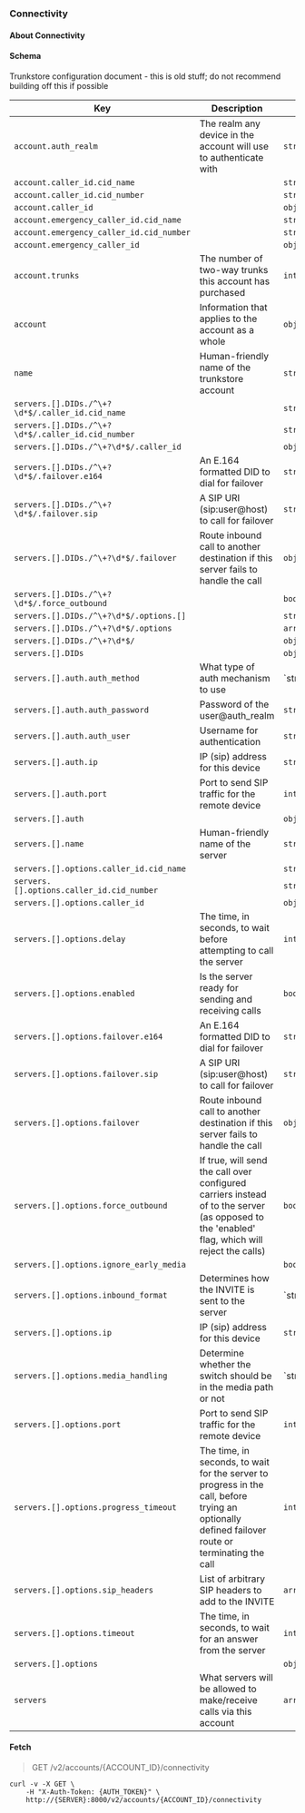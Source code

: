### Connectivity

#### About Connectivity

#### Schema

Trunkstore configuration document - this is old stuff; do not recommend building off this if possible



Key | Description | Type | Default | Required
--- | ----------- | ---- | ------- | --------
`account.auth_realm` | The realm any device in the account will use to authenticate with | `string(1..)` |   | `false`
`account.caller_id.cid_name` |   | `string(0..35)` |   | `false`
`account.caller_id.cid_number` |   | `string(0..35)` |   | `false`
`account.caller_id` |   | `object()` |   | `false`
`account.emergency_caller_id.cid_name` |   | `string(0..35)` |   | `false`
`account.emergency_caller_id.cid_number` |   | `string(0..35)` |   | `false`
`account.emergency_caller_id` |   | `object()` |   | `false`
`account.trunks` | The number of two-way trunks this account has purchased | `integer()` |   | `false`
`account` | Information that applies to the account as a whole | `object()` |   | `false`
`name` | Human-friendly name of the trunkstore account | `string()` |   | `false`
`servers.[].DIDs./^\+?\d*$/.caller_id.cid_name` |   | `string(1..35)` |   | `false`
`servers.[].DIDs./^\+?\d*$/.caller_id.cid_number` |   | `string(1..35)` |   | `false`
`servers.[].DIDs./^\+?\d*$/.caller_id` |   | `object()` |   | `false`
`servers.[].DIDs./^\+?\d*$/.failover.e164` | An E.164 formatted DID to dial for failover | `string()` |   | `false`
`servers.[].DIDs./^\+?\d*$/.failover.sip` | A SIP URI (sip:user@host) to call for failover | `string()` |   | `false`
`servers.[].DIDs./^\+?\d*$/.failover` | Route inbound call to another destination if this server fails to handle the call | `object()` |   | `false`
`servers.[].DIDs./^\+?\d*$/.force_outbound` |   | `boolean()` | `false` | `false`
`servers.[].DIDs./^\+?\d*$/.options.[]` |   | `string()` |   | `false`
`servers.[].DIDs./^\+?\d*$/.options` |   | `array(string())` |   | `false`
`servers.[].DIDs./^\+?\d*$/` |   | `object()` |   | `false`
`servers.[].DIDs` |   | `object()` |   | `false`
`servers.[].auth.auth_method` | What type of auth mechanism to use | `string('password' | 'Password' | 'IP' | 'ip')` | `password` | `true`
`servers.[].auth.auth_password` | Password of the user@auth_realm | `string(1..)` |   | `false`
`servers.[].auth.auth_user` | Username for authentication | `string(1..)` |   | `false`
`servers.[].auth.ip` | IP (sip) address for this device | `string()` |   | `false`
`servers.[].auth.port` | Port to send SIP traffic for the remote device | `integer()` |   | `false`
`servers.[].auth` |   | `object()` |   | `true`
`servers.[].name` | Human-friendly name of the server | `string(1..)` |   | `false`
`servers.[].options.caller_id.cid_name` |   | `string(1..35)` |   | `false`
`servers.[].options.caller_id.cid_number` |   | `string(1..35)` |   | `false`
`servers.[].options.caller_id` |   | `object()` |   | `false`
`servers.[].options.delay` | The time, in seconds, to wait before attempting to call the server | `integer()` | `0` | `false`
`servers.[].options.enabled` | Is the server ready for sending and receiving calls | `boolean()` | `true` | `false`
`servers.[].options.failover.e164` | An E.164 formatted DID to dial for failover | `string()` |   | `false`
`servers.[].options.failover.sip` | A SIP URI (sip:user@host) to call for failover | `string()` |   | `false`
`servers.[].options.failover` | Route inbound call to another destination if this server fails to handle the call | `object()` |   | `false`
`servers.[].options.force_outbound` | If true, will send the call over configured carriers instead of to the server (as opposed to the 'enabled' flag, which will reject the calls) | `boolean()` | `false` | `false`
`servers.[].options.ignore_early_media` |   | `boolean()` |   | `false`
`servers.[].options.inbound_format` | Determines how the INVITE is sent to the server | `string('e164' | 'npan' | '1npan' | 'username')` | `npan` | `false`
`servers.[].options.ip` | IP (sip) address for this device | `string()` |   | `false`
`servers.[].options.media_handling` | Determine whether the switch should be in the media path or not | `string('process' | 'bypass')` | `bypass` | `false`
`servers.[].options.port` | Port to send SIP traffic for the remote device | `integer()` |   | `false`
`servers.[].options.progress_timeout` | The time, in seconds, to wait for the server to progress in the call, before trying an optionally defined failover route or terminating the call | `integer()` |   | `false`
`servers.[].options.sip_headers` | List of arbitrary SIP headers to add to the INVITE | `array(object())` |   | `false`
`servers.[].options.timeout` | The time, in seconds, to wait for an answer from the server | `integer()` |   | `false`
`servers.[].options` |   | `object()` |   | `false`
`servers` | What servers will be allowed to make/receive calls via this account | `array(object())` | `[]` | `false`



#### Fetch

> GET /v2/accounts/{ACCOUNT_ID}/connectivity

```shell
curl -v -X GET \
    -H "X-Auth-Token: {AUTH_TOKEN}" \
    http://{SERVER}:8000/v2/accounts/{ACCOUNT_ID}/connectivity
```
